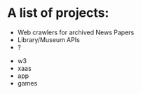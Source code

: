 # A list of projects:

+ Web crawlers for archived News Papers
+ Library/Museum APIs
+ ?

- w3
- xaas
- app
- games
